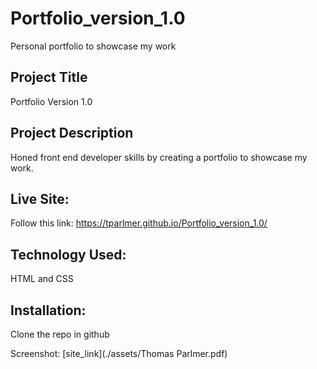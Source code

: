 # Portfolio_version_1.0
Personal portfolio to showcase my work

## Project Title
Portfolio Version 1.0

## Project Description
Honed front end developer skills by creating a portfolio to showcase my work.

## Live Site:

Follow this link: https://tparlmer.github.io/Portfolio_version_1.0/

## Technology Used:

HTML and CSS

## Installation:
Clone the repo in github

Screenshot:
[site_link](./assets/Thomas Parlmer.pdf)